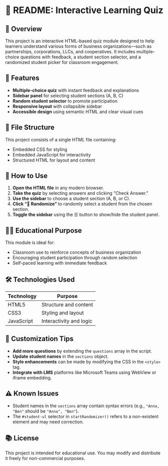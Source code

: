 # 📘 README: Interactive Learning Quiz

## 📝 Overview
This project is an interactive HTML-based quiz module designed to help learners understand various forms of business organizations—such as partnerships, corporations, LLCs, and cooperatives. It includes multiple-choice questions with feedback, a student section selector, and a randomized student picker for classroom engagement.

## 🎯 Features
- **Multiple-choice quiz** with instant feedback and explanations
- **Sidebar panel** for selecting student sections (A, B, C)
- **Random student selector** to promote participation
- **Responsive layout** with collapsible sidebar
- **Accessible design** using semantic HTML and clear visual cues

## 📂 File Structure
This project consists of a single HTML file containing:
- Embedded CSS for styling
- Embedded JavaScript for interactivity
- Structured HTML for layout and content

## 🚀 How to Use
1. **Open the HTML file** in any modern browser.
2. **Take the quiz** by selecting answers and clicking "Check Answer."
3. **Use the sidebar** to choose a student section (A, B, or C).
4. **Click “🎲 Randomize”** to randomly select a student from the chosen section.
5. **Toggle the sidebar** using the ☰ button to show/hide the student panel.

## 👨‍🏫 Educational Purpose
This module is ideal for:
- Classroom use to reinforce concepts of business organization
- Encouraging student participation through random selection
- Self-paced learning with immediate feedback

## 🛠️ Technologies Used
| Technology | Purpose |
|------------|---------|
| HTML5      | Structure and content |
| CSS3       | Styling and layout |
| JavaScript | Interactivity and logic |

## 📌 Customization Tips
- **Add more questions** by extending the `questions` array in the script.
- **Update student names** in the `sections` object.
- **Style enhancements** can be made by modifying the CSS in the `<style>` tag.
- **Integrate with LMS** platforms like Microsoft Teams using WebView or iframe embedding.

## ⚠️ Known Issues
- Student names in the `sections` array contain syntax errors (e.g., `"Anna, "Ben"` should be `"Anna", "Ben"`).
- The `#student-ul` selector in `startRandomizer()` refers to a non-existent element and may need correction.

## 📚 License
This project is intended for educational use. You may modify and distribute it freely for non-commercial purposes.
